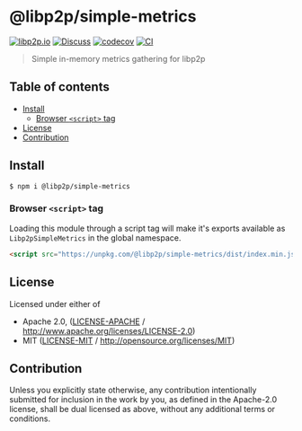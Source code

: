 # @libp2p/simple-metrics <!-- omit in toc -->

[![libp2p.io](https://img.shields.io/badge/project-libp2p-yellow.svg?style=flat-square)](http://libp2p.io/)
[![Discuss](https://img.shields.io/discourse/https/discuss.libp2p.io/posts.svg?style=flat-square)](https://discuss.libp2p.io)
[![codecov](https://img.shields.io/codecov/c/github/libp2p/js-libp2p-simple-metrics.svg?style=flat-square)](https://codecov.io/gh/libp2p/js-libp2p-simple-metrics)
[![CI](https://img.shields.io/github/actions/workflow/status/libp2p/js-libp2p-simple-metrics/js-test-and-release.yml?branch=main\&style=flat-square)](https://github.com/libp2p/js-libp2p-simple-metrics/actions/workflows/js-test-and-release.yml?query=branch%3Amain)

> Simple in-memory metrics gathering for libp2p

## Table of contents <!-- omit in toc -->

- [Install](#install)
  - [Browser `<script>` tag](#browser-script-tag)
- [License](#license)
- [Contribution](#contribution)

## Install

```console
$ npm i @libp2p/simple-metrics
```

### Browser `<script>` tag

Loading this module through a script tag will make it's exports available as `Libp2pSimpleMetrics` in the global namespace.

```html
<script src="https://unpkg.com/@libp2p/simple-metrics/dist/index.min.js"></script>
```

## License

Licensed under either of

- Apache 2.0, ([LICENSE-APACHE](LICENSE-APACHE) / <http://www.apache.org/licenses/LICENSE-2.0>)
- MIT ([LICENSE-MIT](LICENSE-MIT) / <http://opensource.org/licenses/MIT>)

## Contribution

Unless you explicitly state otherwise, any contribution intentionally submitted for inclusion in the work by you, as defined in the Apache-2.0 license, shall be dual licensed as above, without any additional terms or conditions.
